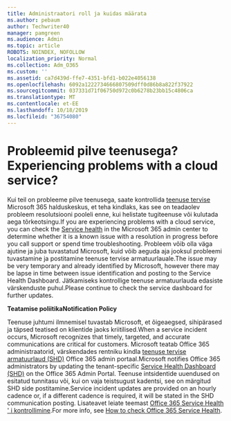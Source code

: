 ```yaml
---
title: Administraatori roll ja kuidas määrata
ms.author: pebaum
author: Techwriter40
manager: pamgreen
ms.audience: Admin
ms.topic: article
ROBOTS: NOINDEX, NOFOLLOW
localization_priority: Normal
ms.collection: Adm_O365
ms.custom: ''
ms.assetid: ca7d439d-ffe7-4351-bfd1-b022e4056138
ms.openlocfilehash: 6092a1222734666807509dff0d86b8a822f37922
ms.sourcegitcommit: 037331d71f06750d972c0b6278b23bb15c4806ca
ms.translationtype: MT
ms.contentlocale: et-EE
ms.lasthandoff: 10/18/2019
ms.locfileid: "36754080"
---
```

# <a name="experiencing-problems-with-a-cloud-service"></a><span data-ttu-id="2be80-102">Probleemid pilve teenusega?</span><span class="sxs-lookup"><span data-stu-id="2be80-102">Experiencing problems with a cloud service?</span></span>

<span data-ttu-id="2be80-103">Kui teil on probleeme pilve teenusega, saate kontrollida [teenuse tervise](https://admin.microsoft.com/AdminPortal/Home#/servicehealth) Microsoft 365 halduskeskus, et teha kindlaks, kas see on teadaolev probleem resolutsiooni pooleli enne, kui helistate tugiteenuse või kulutada aega tõrkeotsingu.</span><span class="sxs-lookup"><span data-stu-id="2be80-103">If you are experiencing problems with a cloud service, you can check the [Service health](https://admin.microsoft.com/AdminPortal/Home#/servicehealth) in the Microsoft 365 admin center to determine whether it is a known issue with a resolution in progress before you call support or spend time troubleshooting.</span></span> <span data-ttu-id="2be80-104">Probleem võib olla väga ajutine ja juba tuvastatud Microsoft, kuid võib aeguda aja jooksul probleemi tuvastamine ja postitamine teenuse tervise armatuurlauale.</span><span class="sxs-lookup"><span data-stu-id="2be80-104">The issue may be very temporary and already identified by Microsoft, however there may be lapse in time between issue identification and posting to the Service Health Dashboard.</span></span> <span data-ttu-id="2be80-105">Jätkamiseks kontrollige teenuse armatuurlauda edasiste värskenduste puhul.</span><span class="sxs-lookup"><span data-stu-id="2be80-105">Please continue to check the service dashboard for further updates.</span></span>

<span data-ttu-id="2be80-106">**Teatamise poliitika**</span><span class="sxs-lookup"><span data-stu-id="2be80-106">**Notification Policy**</span></span>

<span data-ttu-id="2be80-107">Teenuse juhtumi ilmnemisel tuvastab Microsoft, et õigeaegsed, sihipärased ja täpsed teatised on klientide jaoks kriitilised.</span><span class="sxs-lookup"><span data-stu-id="2be80-107">When a service incident occurs, Microsoft recognizes that timely, targeted, and accurate communications are critical for customers.</span></span> <span data-ttu-id="2be80-108">Microsoft teatab Office 365 administraatorid, värskendades rentniku kindla [teenuse tervise armatuurlaud (SHD)](https://admin.microsoft.com/AdminPortal/Home#/servicehealth) Office 365 admin portaal.</span><span class="sxs-lookup"><span data-stu-id="2be80-108">Microsoft notifies Office 365 administrators by updating the tenant-specific [Service Health Dashboard (SHD)](https://admin.microsoft.com/AdminPortal/Home#/servicehealth) on the Office 365 Admin Portal.</span></span> <span data-ttu-id="2be80-109">Teenuse intsidentide uuendused on esitatud tunnitasu või, kui on vaja teistsugust kadentsi, see on märgitud SHD side postitamine.</span><span class="sxs-lookup"><span data-stu-id="2be80-109">Service incident updates are provided on an hourly cadence or, if a different cadence is required, it will be stated in the SHD communication posting.</span></span> <span data-ttu-id="2be80-110">Lisateavet leiate teemast [Office 365 Service Health ' i kontrollimine](https://docs.microsoft.com/office365/enterprise/view-service-health).</span><span class="sxs-lookup"><span data-stu-id="2be80-110">For more info, see [How to check Office 365 Service Health](https://docs.microsoft.com/office365/enterprise/view-service-health).</span></span>

